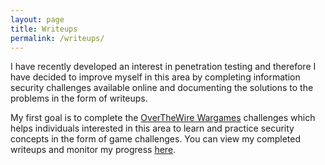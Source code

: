```yaml
---
layout: page
title: Writeups
permalink: /writeups/
---
```


I have recently developed an interest in penetration testing and therefore I have decided to improve myself in this area by completing information security challenges available online and documenting the solutions to the problems in the form of writeups.

My first goal is to complete the <a href="http://overthewire.org/wargames/" target="_blank">OverTheWire Wargames</a> challenges which helps individuals interested in this area to learn and practice security concepts in the form of game challenges. You can view my completed writeups and monitor my progress <a href="/writeups/wargames/" target="_blank">here</a>.   